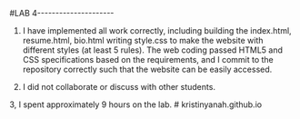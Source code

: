 #LAB 4---------------------


1. I have implemented all work correctly, including building the index.html, resume.html, bio.html writing style.css to make the website with different styles (at least 5 rules). The web coding passed HTML5 and CSS specifications based on the requirements, and I commit to the repository correctly such that the website can be easily accessed. 
 
2. I did not collaborate or discuss with other students.   
 
3, I spent approximately 9 hours on the lab. # kristinyanah.github.io
